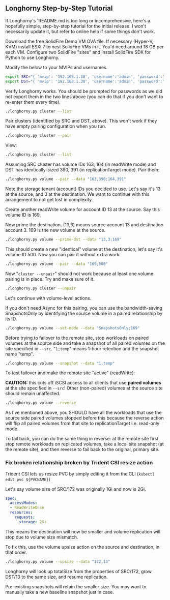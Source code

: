 ## Longhorny Step-by-Step Tutorial

If Longhorny's 'README.md is too long or incomprehensive, here's a hopefully simple, step-by-step tutorial for the initial release. I won't necessarily update it, but refer to online help if some things don't work.

Download the free SolidFire Demo VM OVA file. If necessary (Hyper-V, KVM) install ESXi 7 to nest SolidFire VMs in it. You'd need around 18 GB per each VM. Configure two SolidFire "sites" and install SolidFire SDK for Python to use Longhorny.

Modify the below to your MVIPs and usernames.

```sh
export SRC="{ 'mvip': '192.168.1.30', 'username':'admin', 'password':''}"
export DST="{ 'mvip': '192.168.1.30', 'username':'admin', 'password':''}"
```

Verify Longhorny works. You should be prompted for passwords as we did not export them in the two lines above (you can do that if you don't want to re-enter them every time).

```sh
./longhorny.py cluster --list
```

Pair clusters (identified by SRC and DST, above). This won't work if they have empty pairing configuration when you run.

```sh
./longhorny.py cluster --pair
```

View:

```sh
./longhorny.py cluster --list
```

Assuming SRC cluster has volume IDs 163, 164 (in readWrite mode) and DST has identically-sized 390, 391 (in replicationTarget mode). Pair them:

```sh
./longhorny.py volume --pair --data "163,390;164,391"
```

Note the storage tenant (account) IDs you decided to use. Let's say it's 13 at the source, and 3 at the destination. We want to continue with this arrangement to not get lost in complexity.

Create another readWrite volume for account ID 13 at the source. Say this volume ID is 169.

Now prime the destination. (13,3) means source account 13 and destination account 3. 169 is the new volume at the source.

```sh
./longhorny.py volume --prime-dst --data "13,3;169"
```

This should create a new "identical" volume at the destination, let's say it's volume ID 500. Now you can pair it without extra work.

```sh
./longhorny.py volume --pair --data "169,500"
```

Now "`cluster --unpair`" should not work because at least one volume pairing is in place. Try and make sure of it.

```sh
./longhorny.py cluster --unpair
```

Let's continue with volume-level actions.

If you don't need Async for this pairing, you can use the bandwidth-saving SnapshotsOnly by identifying the source volume in a paired relationship by its ID.

```sh
./longhorny.py volume --set-mode --data "SnapshotsOnly;169"
```

Before trying to failover to the remote site, stop workloads on paired volumes at the source side and take a snapshot of all paired volumes on the site specified in `--src`. "`1;temp`" means 1-hour retention and the snapshot name "temp".

```sh
./longhorny.py volume --snapshot --data "1;temp"
```

To test failover and make the remote site "active" (readWrite):

**CAUTION:** this cuts off iSCSI access to all clients that use **paired volumes** at the site specified in `--src`! Other (non-paired) volumes at the source site should remain unaffected.

```sh
./longhorny.py volume --reverse
```

As I've mentioned above, you SHOULD have all the workloads that use the source side paired volumes stopped before this because the reverse action will flip all paired volumes from that site to replicationTarget i.e. read-only mode.

To fail back, you can do the same thing in reverse: at the remote site first stop remote workloads on replicated volumes, take a local site snapshot (at the remote site), and then reverse to fail back to the original, primary site.

### Fix broken relationship broken by Trident CSI resize action

Trident CSI lets us resize PVC by simply editing it from the CLI (`kubectl edit pvc ${PVCNAME}`)

Let's say volume size of SRC/172 was originally 1Gi and now is 2Gi.

```yaml
spec:
  accessModes:
  - ReadWriteOnce
  resources:
    requests:
      storage: 2Gi
```

This means the destination will now be smaller and volume replication will stop due to volume size mismatch.

To fix this, use the volume upsize action on the source and destination, in that order.

```sh
./longhorny.py volume --upsize --data "172,13"
```

Longhorny will look up totalSize from the properties of SRC/172, grow DST/13 to the same size, and resume replication. 

Pre-existing snapshots will retain the smaller size. You may want to manually take a new baseline snapshot just in case.
